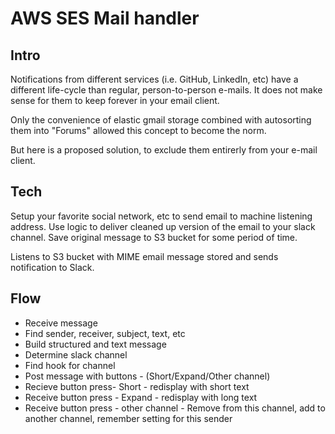 # AWS SES Mail handler

## Intro

Notifications from different services (i.e. GitHub, LinkedIn, etc) have a different life-cycle than regular, person-to-person e-mails. It does not make sense for them to keep forever in your email client. 

Only the convenience of elastic gmail storage combined with autosorting them into "Forums" allowed this concept to become the norm.

But here is a proposed solution, to exclude them entirerly from your e-mail client.

## Tech

Setup your favorite social network, etc to send email to machine listening address.
Use logic to deliver cleaned up version of the email to your slack channel.
Save original message to S3 bucket for some period of time.

Listens to S3 bucket with MIME email message stored and sends notification to Slack.

## Flow

- Receive message
- Find sender, receiver, subject, text, etc
- Build structured and text message
- Determine slack channel
- Find hook for channel
- Post message with buttons - (Short/Expand/Other channel)
- Recieve button press- Short - redisplay with short text
- Receive button press - Expand - redisplay with long text
- Receive button press - other channel - Remove from this channel, add to another channel, remember setting for this sender
